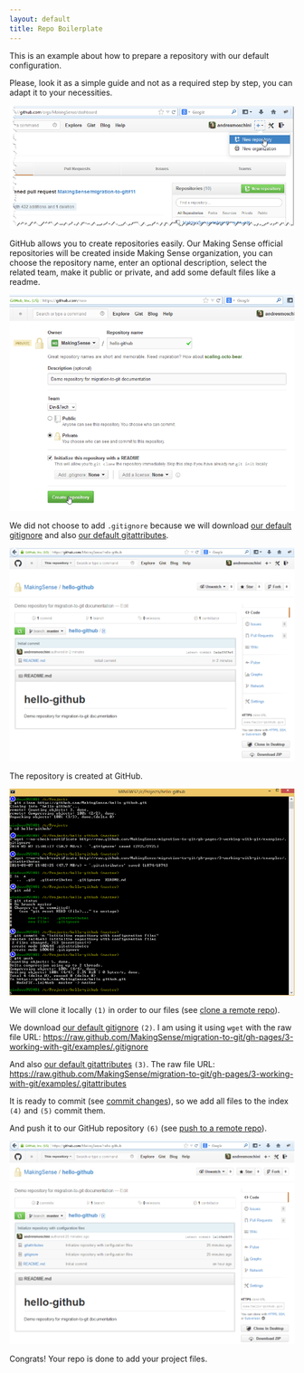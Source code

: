 ```yaml
---
layout: default
title: Repo Boilerplate
---
```


This is an example about how to prepare a repository with our default configuration.

Please, look it as a simple guide and not as a required step by step, you can adapt it to your necessities.

![New repo button](repo-boilerplate-01-new-repo-button.png)

GitHub allows you to create repositories easily. Our Making Sense official repositories will be created inside Making Sense organization, you can choose the repository name, enter an optional description, select the related team, make it public or private, and add some default files like a readme.

![New repo form](repo-boilerplate-02-new-repo-form.png)

We did not choose to add `.gitignore` because we will download [our default gitignore] and also [our default gitattributes].

![New repo created](repo-boilerplate-03-new-repo-created.png)

The repository is created at GitHub.

![Add configuration files](repo-boilerplate-04-add-configuration-files.png)

We will clone it locally `(1)` in order to our files (see [clone a remote repo]).

We download [our default gitignore] `(2)`. I am using it using `wget` with the raw file URL: <https://raw.github.com/MakingSense/migration-to-git/gh-pages/3-working-with-git/examples/.gitignore>

And also [our default gitattributes] `(3)`. The raw file URL: <https://raw.github.com/MakingSense/migration-to-git/gh-pages/3-working-with-git/examples/.gitattributes>

It is ready to commit (see [commit changes]), so we add all files to the index `(4)` and `(5)` commit them.

And push it to our GitHub repository `(6)` (see [push to a remote repo]).

![Repo is ready](repo-boilerplate-05-repo-is-ready.png)

Congrats! Your repo is done to add your project files.



[clone a remote repo]: /migration-to-git/3-working-with-git/clone-remote-repo.html
[our default gitignore]: https://github.com/MakingSense/migration-to-git/tree/gh-pages/3-working-with-git/examples/.gitignore
[our default gitattributes]: https://github.com/MakingSense/migration-to-git/tree/gh-pages/3-working-with-git/examples/.gitattributes
[commit changes]: /migration-to-git/3-working-with-git/commit-changes.html
[push to a remote repo]: /migration-to-git/3-working-with-git/push-to-a-remote-repo.html